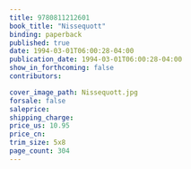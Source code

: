 ```yaml
---
title: 9780811212601
book_title: "Nissequott"
binding: paperback
published: true
date: 1994-03-01T06:00:28-04:00
publication_date: 1994-03-01T06:00:28-04:00
show_in_forthcoming: false
contributors:

cover_image_path: Nissequott.jpg
forsale: false
saleprice:
shipping_charge:
price_us: 10.95
price_cn:
trim_size: 5x8
page_count: 304
---
```


